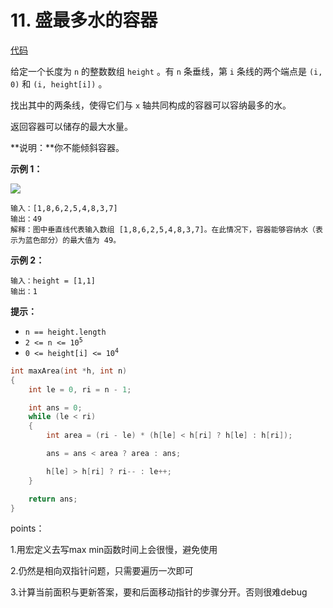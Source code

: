 # 11. 盛最多水的容器

[代码](/leetcode/11.%20盛最多水的容器/11.c)  

给定一个长度为 `n` 的整数数组 `height` 。有 `n` 条垂线，第 `i` 条线的两个端点是 `(i, 0)` 和 `(i, height[i])` 。

找出其中的两条线，使得它们与 `x` 轴共同构成的容器可以容纳最多的水。

返回容器可以储存的最大水量。

\*\*说明：\*\*你不能倾斜容器。

 

**示例 1：**

![](https://aliyun-lc-upload.oss-cn-hangzhou.aliyuncs.com/aliyun-lc-upload/uploads/2018/07/25/question_11.jpg)

    输入：[1,8,6,2,5,4,8,3,7]
    输出：49 
    解释：图中垂直线代表输入数组 [1,8,6,2,5,4,8,3,7]。在此情况下，容器能够容纳水（表示为蓝色部分）的最大值为 49。

**示例 2：**

```
输入：height = [1,1]
输出：1

```

 

**提示：**

*   `n == height.length`
*   <code>2 <= n <= 10<sup>5</sup></code>
*   <code>0 <= height[i] <= 10<sup>4</sup></code>





```c
int maxArea(int *h, int n)
{
    int le = 0, ri = n - 1;

    int ans = 0;
    while (le < ri)
    {
        int area = (ri - le) * (h[le] < h[ri] ? h[le] : h[ri]);

        ans = ans < area ? area : ans;

        h[le] > h[ri] ? ri-- : le++;
    }

    return ans;
}
```

points：

1.用宏定义去写max min函数时间上会很慢，避免使用

2.仍然是相向双指针问题，只需要遍历一次即可

3.计算当前面积与更新答案，要和后面移动指针的步骤分开。否则很难debug
